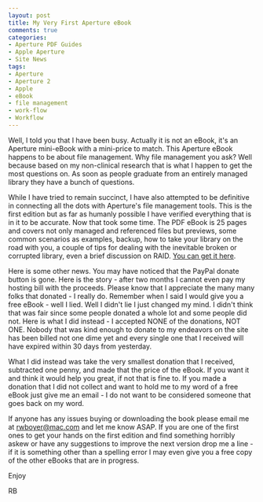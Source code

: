 ```yaml
---
layout: post
title: My Very First Aperture eBook
comments: true
categories:
- Aperture PDF Guides
- Apple Aperture
- Site News
tags:
- Aperture
- Aperture 2
- Apple
- eBook
- file management
- work-flow
- Workflow
---
```

Well, I told you that I have been busy. Actually it is not an eBook, it's an Aperture mini-eBook with a mini-price to match. This Aperture eBook happens to be about file management. Why file management you ask? Well because based on my non-clinical research that is what I happen to get the most questions on. As soon as people graduate from an entirely managed library they have a bunch of questions.

While I have tried to remain succinct, I have also attempted to be definitive in connecting all the dots with Aperture's file management tools. This is the first edition but as far as humanly possible I have verified everything that is in it to be accurate. Now that took some time. The PDF eBook is 25 pages and covers not only managed and referenced files but previews, some common scenarios as examples, backup, how to take your library on the road with you, a couple of tips for dealing with the inevitable broken or corrupted library, even a brief discussion on RAID. <a href="http://photo.rwboyer.com/aperture-ebooks/">You can get it here</a>.

Here is some other news. You may have noticed that the PayPal donate button is gone. Here is the story - after two months I cannot even pay my hosting bill with the proceeds. Please know that I appreciate the many many folks that donated - I really do. Remember when I said I would give you a free eBook - well I lied. Well I didn't lie I just changed my mind. I didn't think that was fair since some people donated a whole lot and some people did not. Here is what I did instead - I accepted NONE of the donations, NOT ONE. Nobody that was kind enough to donate to my endeavors on the site has been billed not one dime yet and every single one that I received will have expired within 30 days from yesterday.

What I did instead was take the very smallest donation that I received, subtracted one penny, and made that the price of the eBook. If you want it and think it would help you great, if not that is fine to. If you made a donation that I did not collect and want to hold me to my word of a free eBook just give me an email - I do not want to be considered someone that goes back on my word.

If anyone has any issues buying or downloading the book please email me at rwboyer@mac.com and let me know ASAP. If you are one of the first ones to get your hands on the first edition and find something horribly askew or have any suggestions to improve the next version drop me a line - if it is something other than a spelling error I may even give you a free copy of the other eBooks that are in progress.

Enjoy

RB